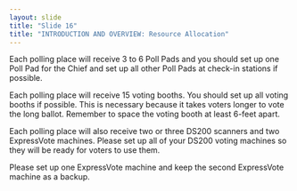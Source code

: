 ```yaml
---
layout: slide
title: "Slide 16"
title: "INTRODUCTION AND OVERVIEW: Resource Allocation"
---
```


Each polling place will receive 3 to 6 Poll Pads and you should set up one Poll Pad for the Chief and set up all other Poll Pads at check-in stations if possible.

Each polling place will receive 15 voting booths. You should set up all voting booths if possible. This is necessary because it takes voters longer to vote the long ballot. Remember to space the voting booth at least 6-feet apart.

Each polling place will also receive two or three DS200 scanners and two ExpressVote machines. Please set up all of your DS200 voting machines so they will be ready for voters to use them.

Please set up one ExpressVote machine and keep the second ExpressVote machine as a backup.

